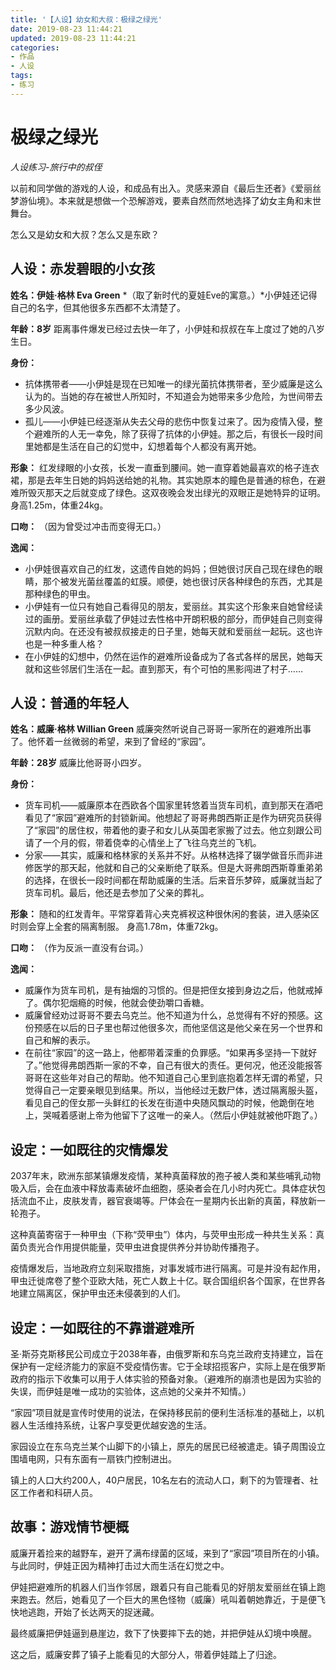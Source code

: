 ```yaml
---
title: '【人设】幼女和大叔：极绿之绿光'
date: 2019-08-23 11:44:21
updated: 2019-08-23 11:44:21
categories:
- 作品
- 人设
tags:
- 练习
---
```


# 极绿之绿光
*人设练习-旅行中的叔侄*

以前和同学做的游戏的人设，和成品有出入。灵感来源自《最后生还者》《爱丽丝梦游仙境》。本来就是想做一个恐解游戏，要素自然而然地选择了幼女主角和末世舞台。

怎么又是幼女和大叔？怎么又是东欧？

<!--more-->
## 人设：赤发碧眼的小女孩

**姓名：伊娃·格林 Eva Green**
*（取了新时代的夏娃Eve的寓意。）*小伊娃还记得自己的名字，但其他很多东西都不太清楚了。

**年龄：8岁**
距离事件爆发已经过去快一年了，小伊娃和叔叔在车上度过了她的八岁生日。

**身份：**
- 抗体携带者——小伊娃是现在已知唯一的绿光菌抗体携带者，至少威廉是这么认为的。当她的存在被世人所知时，不知道会为她带来多少危险，为世间带去多少风波。
- 孤儿——小伊娃已经逐渐从失去父母的悲伤中恢复过来了。因为疫情入侵，整个避难所的人无一幸免，除了获得了抗体的小伊娃。那之后，有很长一段时间里她都是生活在自己的幻觉中，幻想着每个人都没有离开她。

**形象：**
红发绿眼的小女孩，长发一直垂到腰间。她一直穿着她最喜欢的格子连衣裙，那是去年生日她的妈妈送给她的礼物。其实她原本的瞳色是普通的棕色，在避难所毁灭那天之后就变成了绿色。这双夜晚会发出绿光的双眼正是她特异的证明。
身高1.25m，体重24kg。

**口吻：**
（因为曾受过冲击而变得无口。）

**逸闻：**
- 小伊娃很喜欢自己的红发，这遗传自她的妈妈；但她很讨厌自己现在绿色的眼睛，那个被发光菌丝覆盖的虹膜。顺便，她也很讨厌各种绿色的东西，尤其是那种绿色的甲虫。
- 小伊娃有一位只有她自己看得见的朋友，爱丽丝。其实这个形象来自她曾经读过的画册。爱丽丝承载了伊娃过去性格中开朗积极的部分，而伊娃自己则变得沉默内向。在还没有被叔叔接走的日子里，她每天就和爱丽丝一起玩。这也许也是一种多重人格？
- 在小伊娃的幻想中，仍然在运作的避难所设备成为了各式各样的居民，她每天就和这些邻居们生活在一起。直到那天，有个可怕的黑影闯进了村子……

## 人设：普通的年轻人

**姓名：威廉·格林 Willian Green**
威廉突然听说自己哥哥一家所在的避难所出事了。他怀着一丝微弱的希望，来到了曾经的“家园”。

**年龄：28岁**
威廉比他哥哥小四岁。

**身份：**
- 货车司机——威廉原本在西欧各个国家里转悠着当货车司机，直到那天在酒吧看见了“家园”避难所的封锁新闻。他想起了哥哥弗朗西斯正是作为研究员获得了“家园”的居住权，带着他的妻子和女儿从英国老家搬了过去。他立刻跟公司请了一个月的假，带着侥幸的心情坐上了飞往乌克兰的飞机。
- 分家——其实，威廉和格林家的关系并不好。从格林选择了辍学做音乐而非进修医学的那天起，他就和自己的父亲断绝了联系。但是大哥弗朗西斯尊重弟弟的选择，在很长一段时间都在帮助威廉的生活。后来音乐梦碎，威廉就当起了货车司机。最后，他还是去参加了父亲的葬礼。

**形象：**
随和的红发青年。平常穿着背心夹克裤衩这种很休闲的套装，进入感染区时则会穿上全套的隔离制服。
身高1.78m，体重72kg。

**口吻：**
（作为反派一直没有台词。）

**逸闻：**
- 威廉作为货车司机，是有抽烟的习惯的。但是把侄女接到身边之后，他就戒掉了。偶尔犯烟瘾的时候，他就会使劲嚼口香糖。
- 威廉曾经劝过哥哥不要去乌克兰。他不知道为什么，总觉得有不好的预感。这份预感在以后的日子里也帮过他很多次，而他坚信这是他父亲在另一个世界和自己和解的表示。
- 在前往“家园”的这一路上，他都带着深重的负罪感。“如果再多坚持一下就好了。”他觉得弗朗西斯一家的不幸，自己有很大的责任。更何况，他还没能报答哥哥在这些年对自己的帮助。他不知道自己心里到底抱着怎样无谓的希望，只觉得自己一定要亲眼见到结果。所以，当他经过无数尸体，透过隔离服头盔，看见自己的侄女那一头鲜红的长发在街道中央随风飘动的时候，他跪倒在地上，哭喊着感谢上帝为他留下了这唯一的亲人。（然后小伊娃就被他吓跑了。）

## 设定：一如既往的灾情爆发

2037年末，欧洲东部某镇爆发疫情，某种真菌释放的孢子被人类和某些哺乳动物吸入后，会在血液中释放毒素破坏血细胞，感染者会在几小时内死亡。具体症状包括流血不止，皮肤发青，器官衰竭等。尸体会在一星期内长出新的真菌，释放新一轮孢子。

这种真菌寄宿于一种甲虫（下称“荧甲虫”）体内，与荧甲虫形成一种共生关系：真菌负责光合作用提供能量，荧甲虫进食提供养分并协助传播孢子。

疫情爆发后，当地政府立刻采取措施，对事发城市进行隔离。可是并没有起作用，甲虫迁徙席卷了整个亚欧大陆，死亡人数上十亿。联合国组织各个国家，在世界各地建立隔离区，保护甲虫还未侵袭到的人们。

## 设定：一如既往的不靠谱避难所

圣·斯芬克斯移民公司成立于2038年春，由俄罗斯和东乌克兰政府支持建立，旨在保护有一定经济能力的家庭不受疫情伤害。它于全球招揽客户，实际上是在俄罗斯政府的指示下收集可以用于人体实验的预备对象。（避难所的崩溃也是因为实验的失误，而伊娃是唯一成功的实验体，这点她的父亲并不知情。）

“家园”项目就是宣传时使用的说法，在保持移民前的便利生活标准的基础上，以机器人生活维持系统，让客户享受更优越安逸的生活。

家园设立在东乌克兰某个山脚下的小镇上，原先的居民已经被遣走。镇子周围设立围墙电网，只有东面有一扇铁门控制进出。

镇上的人口大约200人，40户居民，10名左右的流动人口，剩下的为管理者、社区工作者和科研人员。

## 故事：游戏情节梗概

威廉开着捡来的越野车，避开了满布绿菌的区域，来到了“家园”项目所在的小镇。与此同时，伊娃正因为精神打击过大而生活在幻觉之中。

伊娃把避难所的机器人们当作邻居，跟着只有自己能看见的好朋友爱丽丝在镇上跑来跑去。然后，她看见了一个巨大的黑色怪物（威廉）吼叫着朝她靠近，于是便飞快地逃跑，开始了长达两天的捉迷藏。

最终威廉把伊娃逼到悬崖边，救下了快要摔下去的她，并把伊娃从幻境中唤醒。

这之后，威廉安葬了镇子上能看见的大部分人，带着伊娃踏上了归途。